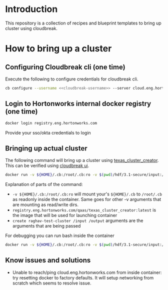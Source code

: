# Introduction
This repository is a collection of recipes and blueprint templates to bring up cluster using cloudbreak.

# How to bring up a cluster

## Configuring Cloudbreak cli (one time)
Execute the following to configure credentials for cloudbreak cli.
```bash
cb configure --username <<cloudbreak-username>> --server cloud.eng.hortonworks.com --password <<cluodbreak-password>>
```

## Login to Hortonworks internal docker registry (one time)
```bash
docker login registry.eng.hortonworks.com
```

Provide your sso/okta credentials to login

## Bringing up actual cluster
The following command will bring up a cluster using [texas_cluster_creator](https://github.com/hortonworks/texas_cluster_creator). This can be verified using [cloudbreak ui](https://cloud.eng.hortonworks.com/clusters).
```bash
docker run -v ${HOME}/.cb:/root/.cb:ro -v $(pwd)/hdf/3.1-secure/input:/input -v $(pwd)/hdf/3.1-secure/output:/output registry.eng.hortonworks.com/qaas/texas_cluster_creator:latest create <<unique-cluster-name>> /input /output
```
Explanation of parts of the command:
- `-v ${HOME}/.cb:/root/.cb:ro` will mount your's `${HOME}/.cb` to `/root/.cb` as readonly inside the container. Same goes for other -v arguments that are mounting as read/write dirs.
- `registry.eng.hortonworks.com/qaas/texas_cluster_creator:latest` is the image that will be used for launching container
- `create raghav-test-cluster /input /output` arguments are the arguments that are being passed

For debugging you can run bash inside the container
```bash
docker run -v ${HOME}/.cb:/root/.cb:ro -v $(pwd)/hdf/3.1-secure/input:/input -v $(pwd)/hdf/3.1-secure/output:/output --rm -it --entrypoint /bin/bash registry.eng.hortonworks.com/qaas/texas_cluster_creator:latest
```

## Know issues and solutions
- Unable to reach/ping cloud.eng.hortonworks.com from inside container: try resetting docker to factory defaults. It will setup networking from scratch which seems to resolve issue.

